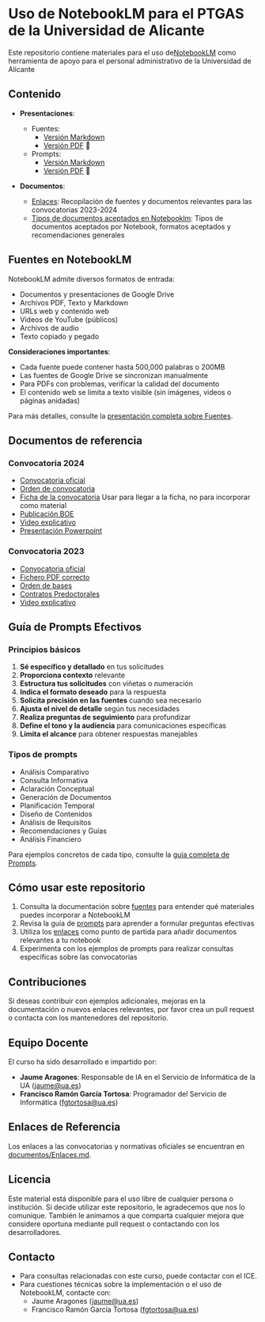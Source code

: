 # Uso de NotebookLM para el PTGAS de la Universidad de Alicante
Este repositorio contiene materiales para el uso de[NotebookLM](https://notebooklm.google.com) como herramienta de apoyo para el personal administrativo de la Universidad de Alicante

## Contenido

- **Presentaciones**:
  - Fuentes: 
    - [Versión Markdown](presentacion/Fuentes.md) 
    - [Versión PDF](presentacion/Fuentes.pdf) 📄
  - Prompts: 
    - [Versión Markdown](presentacion/Prompts.md) 
    - [Versión PDF](presentacion/Prompts.pdf) 📄

- **Documentos**:
  - [Enlaces](presentacion/Enlaces.md): Recopilación de fuentes y documentos relevantes para las convocatorias 2023-2024
  - [Tipos de documentos aceptados en Notebooklm](presentacion/Tipos-de-documento.md): Tipos de documentos aceptados por Notebook, formatos aceptados y recomendaciones generales

## Fuentes en NotebookLM

NotebookLM admite diversos formatos de entrada:

- Documentos y presentaciones de Google Drive
- Archivos PDF, Texto y Markdown
- URLs web y contenido web
- Videos de YouTube (públicos)
- Archivos de audio
- Texto copiado y pegado

**Consideraciones importantes**:
- Cada fuente puede contener hasta 500,000 palabras o 200MB
- Las fuentes de Google Drive se sincronizan manualmente
- Para PDFs con problemas, verificar la calidad del documento
- El contenido web se limita a texto visible (sin imágenes, videos o páginas anidadas)

Para más detalles, consulte la [presentación completa sobre Fuentes](presentacion/Fuentes.md).

## Documentos de referencia

### Convocatoria 2024
- [Convocatoria oficial](https://www.aei.gob.es/convocatorias/buscador-convocatorias/proyectos-generacion-conocimiento-2024/convocatoria)
- [Orden de convocatoria](https://www.pap.hacienda.gob.es/bdnstrans/GE/es/convocatoria/801943/document/1174086)
- [Ficha de la convocatoria](https://www.pap.hacienda.gob.es/bdnstrans/GE/es/convocatorias/801943) Usar para llegar a la ficha, no para incorporar como material
- [Publicación BOE](https://www.boe.es/boe/dias/2024/12/12/pdfs/BOE-B-2024-45527.pdf)
- [Video explicativo](https://www.youtube.com/watch?v=h5TjnwxJHw4&t=61s)
- [Presentación Powerpoint](https://www.udg.edu/ca/Portals/6/UdGEventsNews/5921/Media/Document/Presentacion_de_PowerPoint_AEI.pdf)

### Convocatoria 2023
- [Convocatoria oficial](https://www.aei.gob.es/convocatorias/buscador-convocatorias/proyectos-generacion-conocimiento-2023)
- [Fichero PDF correcto](documentos/Convocatoria-2023-fichero-correcto.pdf)
- [Orden de bases](https://www.aei.gob.es/convocatorias/buscador-convocatorias/proyectos-generacion-conocimiento-2023/orden-bases)
- [Contratos Predoctorales](https://www.aei.gob.es/sites/default/files/convocatory_info/2024-07/PID2023-PRP-Contratos-Predoctorales.pdf)
- [Video explicativo](https://www.youtube.com/watch?v=HpmBOKVA8pM)


## Guía de Prompts Efectivos

### Principios básicos

1. **Sé específico y detallado** en tus solicitudes
2. **Proporciona contexto** relevante 
3. **Estructura tus solicitudes** con viñetas o numeración
4. **Indica el formato deseado** para la respuesta
5. **Solicita precisión en las fuentes** cuando sea necesario
6. **Ajusta el nivel de detalle** según tus necesidades
7. **Realiza preguntas de seguimiento** para profundizar
8. **Define el tono y la audiencia** para comunicaciones específicas
9. **Limita el alcance** para obtener respuestas manejables

### Tipos de prompts

- Análisis Comparativo
- Consulta Informativa
- Aclaración Conceptual
- Generación de Documentos
- Planificación Temporal
- Diseño de Contenidos
- Análisis de Requisitos
- Recomendaciones y Guías
- Análisis Financiero

Para ejemplos concretos de cada tipo, consulte la [guía completa de Prompts](presentacion/Prompts.md).


## Cómo usar este repositorio

1. Consulta la documentación sobre [fuentes](presentacion/Fuentes.md) para entender qué materiales puedes incorporar a NotebookLM
2. Revisa la guía de [prompts](presentacion/Prompts.md) para aprender a formular preguntas efectivas
3. Utiliza los [enlaces](documentos/Enlaces.md) como punto de partida para añadir documentos relevantes a tu notebook
4. Experimenta con los ejemplos de prompts para realizar consultas específicas sobre las convocatorias

## Contribuciones

Si deseas contribuir con ejemplos adicionales, mejoras en la documentación o nuevos enlaces relevantes, por favor crea un pull request o contacta con los mantenedores del repositorio.

## Equipo Docente

El curso ha sido desarrollado e impartido por:

- **Jaume Aragones**: Responsable de IA en el Servicio de Informática de la UA (jaume@ua.es)
- **Francisco Ramón García Tortosa**: Programador del Servicio de Informática (fgtortosa@ua.es)

## Enlaces de Referencia

Los enlaces a las convocatorias y normativas oficiales se encuentran en [documentos/Enlaces.md](documentos/Enlaces.md).

## Licencia

Este material está disponible para el uso libre de cualquier persona o institución. Si decide utilizar este repositorio, le agradecemos que nos lo comunique. También le animamos a que comparta cualquier mejora que considere oportuna mediante pull request o contactando con los desarrolladores.

## Contacto

- Para consultas relacionadas con este curso, puede contactar con el ICE.
- Para cuestiones técnicas sobre la implementación o el uso de NotebookLM, contacte con:
  - Jaume Aragones (jaume@ua.es)
  - Francisco Ramón García Tortosa (fgtortosa@ua.es)
